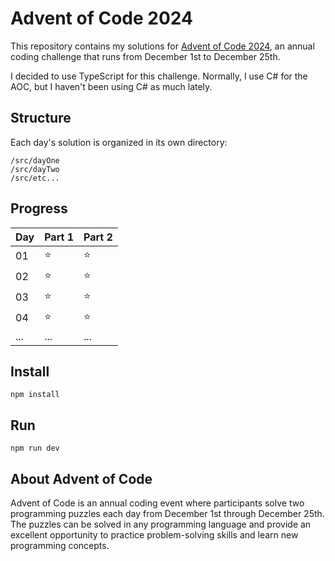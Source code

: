 # Advent of Code 2024

This repository contains my solutions for [Advent of Code 2024](https://adventofcode.com/2024), an annual coding challenge that runs from December 1st to December 25th.

I decided to use TypeScript for this challenge. Normally, I use C# for the AOC, but I haven't been using C# as much lately.

## Structure

Each day's solution is organized in its own directory:

```
/src/dayOne
/src/dayTwo
/src/etc...
```

## Progress

| Day | Part 1 | Part 2 |
| --- | ------ | ------ |
| 01  | ⭐     | ⭐     |
| 02  | ⭐     | ⭐     |
| 03  | ⭐     | ⭐     |
| 04  | ⭐     | ⭐     |
| ... | ...    | ...    |

## Install

```
npm install
```

## Run

```
npm run dev
```

## About Advent of Code

Advent of Code is an annual coding event where participants solve two programming puzzles each day from December 1st through December 25th. The puzzles can be solved in any programming language and provide an excellent opportunity to practice problem-solving skills and learn new programming concepts.

